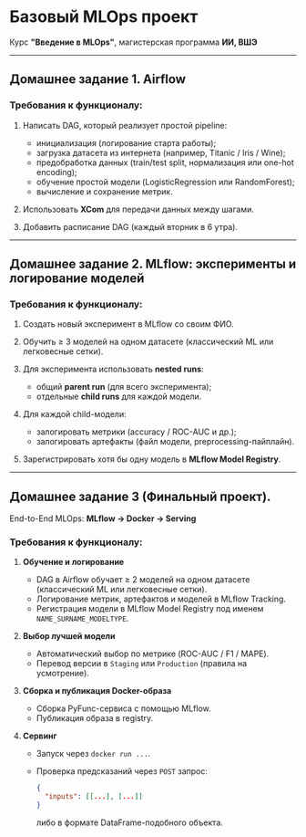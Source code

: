 # Базовый MLOps проект

Курс **"Введение в MLOps"**, магистерская программа **ИИ, ВШЭ**

---

## Домашнее задание 1. Airflow

### Требования к функционалу:

1. Написать DAG, который реализует простой pipeline:

   * инициализация (логирование старта работы);
   * загрузка датасета из интернета (например, Titanic / Iris / Wine);
   * предобработка данных (train/test split, нормализация или one-hot encoding);
   * обучение простой модели (LogisticRegression или RandomForest);
   * вычисление и сохранение метрик.
2. Использовать **XCom** для передачи данных между шагами.
3. Добавить расписание DAG (каждый вторник в 6 утра).

---

## Домашнее задание 2. MLflow: эксперименты и логирование моделей

### Требования к функционалу:

1. Создать новый эксперимент в MLflow со своим ФИО.
2. Обучить ≥ 3 моделей на одном датасете (классический ML или легковесные сетки).
3. Для эксперимента использовать **nested runs**:

   * общий **parent run** (для всего эксперимента);
   * отдельные **child runs** для каждой модели.
4. Для каждой child-модели:

   * залогировать метрики (accuracy / ROC-AUC и др.);
   * залогировать артефакты (файл модели, preprocessing-пайплайн).
5. Зарегистрировать хотя бы одну модель в **MLflow Model Registry**.

---

## Домашнее задание 3 (Финальный проект).

End-to-End MLOps: **MLflow → Docker → Serving**

### Требования к функционалу:

1. **Обучение и логирование**

   * DAG в Airflow обучает ≥ 2 моделей на одном датасете (классический ML или легковесные сетки).
   * Логирование метрик, артефактов и моделей в MLflow Tracking.
   * Регистрация модели в MLflow Model Registry под именем `NAME_SURNAME_MODELTYPE`.

2. **Выбор лучшей модели**

   * Автоматический выбор по метрике (ROC-AUC / F1 / MAPE).
   * Перевод версии в `Staging` или `Production` (правила на усмотрение).

3. **Сборка и публикация Docker-образа**

   * Сборка PyFunc-сервиса с помощью MLflow.
   * Публикация образа в registry.

4. **Сервинг**

   * Запуск через `docker run ...`.
   * Проверка предсказаний через `POST` запрос:

     ```json
     {
       "inputs": [[...], [...]]
     }
     ```

     либо в формате DataFrame-подобного объекта.
